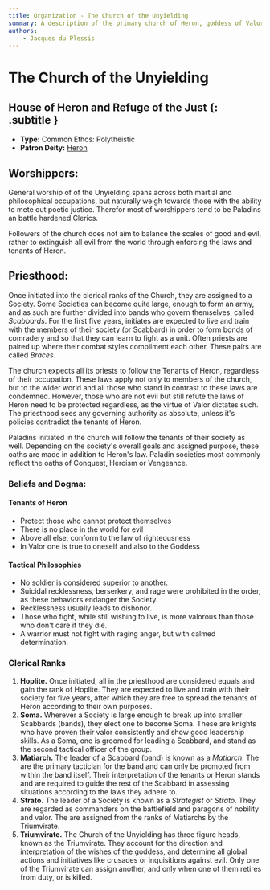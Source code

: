 ```yaml
---
title: Organization - The Church of the Unyielding
summary: A description of the primary church of Heron, goddess of Valor, Poetic Justice and Retribution.
authors:
    - Jacques du Plessis
---
```

# The Church of the Unyielding
## House of Heron and Refuge of the Just {: .subtitle }

* **Type:** Common Ethos: Polytheistic
* **Patron Deity:** [Heron](/religion/deities/heron)

## Worshippers:
General worship of of the Unyielding spans across both martial and philosophical occupations, but naturally weigh towards those with the ability to mete out poetic justice.  Therefor most of worshippers tend to be Paladins an battle hardened Clerics.

Followers of the church does not aim to balance the scales of good and evil, rather to extinguish all evil from the world through enforcing the laws and tenants of Heron.

## Priesthood:
Once initiated into the clerical ranks of the Church, they are assigned to a Society.  Some Societies can become quite large, enough to form an army, and as such are further divided into bands who govern themselves, called _Scabbards_. For the first five years, initiates are expected to live and train with the members of their society (or Scabbard) in order to form bonds of comradery and so that they can learn to fight as a unit.  Often priests are paired up where their combat styles compliment each other.  These pairs are called _Braces_.

The church expects all its priests to follow the Tenants of Heron, regardless of their occupation.  These laws apply not only to members of the church, but to the wider world and all those who stand in contrast to these laws are condemned.  However, those who are not evil but still refute the laws of Heron need to be protected regardless, as the virtue of Valor dictates such.  The priesthood sees any governing authority as absolute, unless it's policies contradict the tenants of Heron.

Paladins initiated in the church will follow the tenants of their society as well.  Depending on the society's overall goals and assigned purpose, these oaths are made in addition to Heron's law.  Paladin societies most commonly reflect the oaths of Conquest, Heroism or Vengeance.

### Beliefs and Dogma: 

#### Tenants of Heron
* Protect those who cannot protect themselves
* There is no place in the world for evil
* Above all else, conform to the law of righteousness
* In Valor one is true to oneself and also to the Goddess

#### Tactical Philosophies
* No soldier is considered superior to another. 
* Suicidal recklessness, berserkery, and rage were prohibited in the order, as these behaviors endanger the Society. 
* Recklessness usually leads to dishonor.
* Those who fight, while still wishing to live, is more valorous than those who don't care if they die.
* A warrior must not fight with raging anger, but with calmed determination.

### Clerical Ranks
1. **Hoplite.** Once initiated, all in the priesthood are considered equals and gain the rank of Hoplite.  They are expected to live and train with their society for five years, after which they are free to spread the tenants of Heron according to their own purposes.
2. **Soma.** Wherever a Society is large enough to break up into smaller Scabbards (bands), they elect one to become Soma.  These are knights who have proven their valor consistently and show good leadership skills.  As a Soma, one is groomed for leading a Scabbard, and stand as the second tactical officer of the group.
3. **Matiarch.** The leader of a Scabbard (band) is known as a _Matiarch_. The are the primary tactician for the band and can only be promoted from within the band itself.  Their interpretation of the tenants or Heron stands and are required to guide the rest of the Scabbard in assessing situations according to the laws they adhere to.
4. **Strato.** The leader of a Society is known as a _Strategist_ or _Strato_.  They are regarded as commanders on the battlefield and paragons of nobility and valor.  The are assigned from the ranks of Matiarchs by the Triumvirate.
5. **Triumvirate.** The Church of the Unyielding has three figure heads, known as the Triumvirate.  They account for the direction and interpretation of the wishes of the goddess, and determine all global actions and  initiatives like crusades or inquisitions against evil.  Only one of the Triumvirate can assign another, and only when one of them retires from duty, or is killed.
